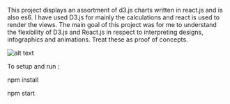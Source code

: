 This project displays an assortment of   d3.js charts written in react.js and is also es6. I have used D3.js for mainly the calculations and react is  used to render the views. The main goal of this project was for me to understand the flexibility of  D3.js and React.js in respect to interpreting designs, infographics and animations.  Treat these as proof of concepts.

![alt text](http://ui-design-coder.com/wp-content/uploads/2019/01/d3-charts.png)



To setup and run :

npm install

npm start
